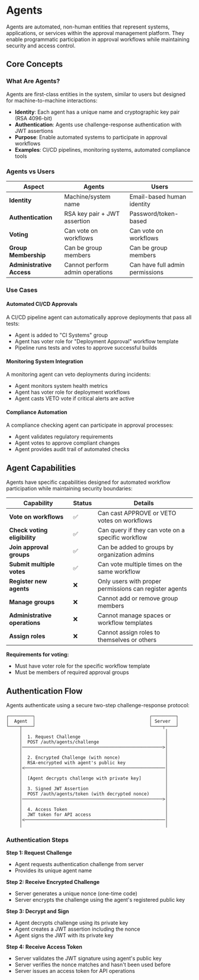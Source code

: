 # Agents

Agents are automated, non-human entities that represent systems, applications, or services within the approval management platform. They enable programmatic participation in approval workflows while maintaining security and access control.

## Core Concepts

### What Are Agents?

Agents are first-class entities in the system, similar to users but designed for machine-to-machine interactions:

- **Identity**: Each agent has a unique name and cryptographic key pair (RSA 4096-bit)
- **Authentication**: Agents use challenge-response authentication with JWT assertions
- **Purpose**: Enable automated systems to participate in approval workflows
- **Examples**: CI/CD pipelines, monitoring systems, automated compliance tools

### Agents vs Users

| Aspect | Agents | Users |
|--------|--------|-------|
| **Identity** | Machine/system name | Email-based human identity |
| **Authentication** | RSA key pair + JWT assertion | Password/token-based |
| **Voting** | Can vote on workflows | Can vote on workflows |
| **Group Membership** | Can be group members | Can be group members |
| **Administrative Access** | Cannot perform admin operations | Can have full admin permissions |

### Use Cases

#### Automated CI/CD Approvals

A CI/CD pipeline agent can automatically approve deployments that pass all tests:
- Agent is added to "CI Systems" group
- Agent has voter role for "Deployment Approval" workflow template
- Pipeline runs tests and votes to approve successful builds

#### Monitoring System Integration

A monitoring agent can veto deployments during incidents:
- Agent monitors system health metrics
- Agent has voter role for deployment workflows
- Agent casts VETO vote if critical alerts are active

#### Compliance Automation

A compliance checking agent can participate in approval processes:
- Agent validates regulatory requirements
- Agent votes to approve compliant changes
- Agent provides audit trail of automated checks


## Agent Capabilities

Agents have specific capabilities designed for automated workflow participation while maintaining security boundaries:

| Capability | Status | Details |
|------------|--------|---------|
| **Vote on workflows** | ✅ | Can cast APPROVE or VETO votes on workflows |
| **Check voting eligibility** | ✅ | Can query if they can vote on a specific workflow |
| **Join approval groups** | ✅ | Can be added to groups by organization admins |
| **Submit multiple votes** | ✅ | Can vote multiple times on the same workflow |
| **Register new agents** | ❌ | Only users with proper permissions can register agents |
| **Manage groups** | ❌ | Cannot add or remove group members |
| **Administrative operations** | ❌ | Cannot manage spaces or workflow templates |
| **Assign roles** | ❌ | Cannot assign roles to themselves or others |

**Requirements for voting:**
- Must have voter role for the specific workflow template
- Must be members of required approval groups

## Authentication Flow

Agents authenticate using a secure two-step challenge-response protocol:

```
┌─────────┐                                           ┌─────────┐
│  Agent  │                                           │ Server  │
└────┬────┘                                           └────┬────┘
     │                                                      │
     │  1. Request Challenge                                │
     │  POST /auth/agents/challenge                         │
     │─────────────────────────────────────────────────────>│
     │                                                      │
     │  2. Encrypted Challenge (with nonce)                 │
     │  RSA-encrypted with agent's public key               │
     │<─────────────────────────────────────────────────────│
     │                                                      │
     │  [Agent decrypts challenge with private key]         │
     │                                                      │
     │  3. Signed JWT Assertion                             │
     │  POST /auth/agents/token (with decrypted nonce)      │
     │─────────────────────────────────────────────────────>│
     │                                                      │
     │  4. Access Token                                     │
     │  JWT token for API access                            │
     │<─────────────────────────────────────────────────────│
     │                                                      │
```

### Authentication Steps

**Step 1: Request Challenge**
- Agent requests authentication challenge from server
- Provides its unique agent name

**Step 2: Receive Encrypted Challenge**
- Server generates a unique nonce (one-time code)
- Server encrypts the challenge using the agent's registered public key

**Step 3: Decrypt and Sign**
- Agent decrypts challenge using its private key
- Agent creates a JWT assertion including the nonce
- Agent signs the JWT with its private key

**Step 4: Receive Access Token**
- Server validates the JWT signature using agent's public key
- Server verifies the nonce matches and hasn't been used before
- Server issues an access token for API operations
